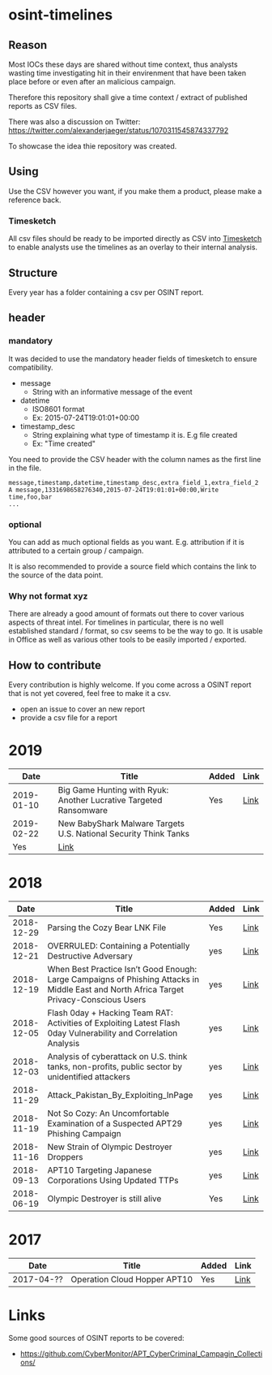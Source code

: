 # osint-timelines

## Reason

Most IOCs these days are shared without time context, thus analysts wasting time
investigating hit in their envirenment that have been taken place before or even after
an malicious campaign.

Therefore this repository shall give a time context / extract of published reports as CSV files.

There was also a discussion on Twitter: https://twitter.com/alexanderjaeger/status/1070311545874337792

To showcase the idea thie repository was created.

## Using

Use the CSV however you want, if you make them a product, please make a reference back.

### Timesketch

All csv files should be ready to be imported directly as CSV into [Timesketch](https://timesketch.org) to enable analysts
use the timelines as an overlay to their internal analysis.

## Structure

Every year has a folder containing a csv per OSINT report.

## header

### mandatory

It was decided to use the mandatory header fields of timesketch to ensure compatibility.

* message
   * String with an informative message of the event
* datetime
   * ISO8601 format
   * Ex: 2015-07-24T19:01:01+00:00
* timestamp_desc
   * String explaining what type of timestamp it is. E.g file created
   * Ex: "Time created"

You need to provide the CSV header with the column names as the first line in the file.

    message,timestamp,datetime,timestamp_desc,extra_field_1,extra_field_2
    A message,1331698658276340,2015-07-24T19:01:01+00:00,Write time,foo,bar
    ...

### optional

You can add as much optional fields as you want. E.g. attribution if it is attributed to a certain group / campaign.

It is also recommended to provide a source field which contains the link to the source of the data point.

### Why not format xyz

There are already a good amount of formats out there to cover various aspects of threat intel.
For timelines in particular, there is no well established standard / format, so csv seems to be the way to go.
It is usable in Office as well as various other tools to be easily imported / exported.

## How to contribute

Every contribution is highly welcome. If you come across a OSINT report that is not yet covered, feel free to make it a csv.

* open an issue to cover an new report
* provide a csv file for a report

# 2019
| Date   | Title           | Added  | Link  |
| ------------- |-------------| -----|---|
| 2019-01-10|Big Game Hunting with Ryuk: Another Lucrative Targeted Ransomware|Yes|[Link](https://www.crowdstrike.com/blog/big-game-hunting-with-ryuk-another-lucrative-targeted-ransomware/)
| 2019-02-22|New BabyShark Malware Targets U.S. National Security Think Tanks
|Yes|[Link](hhttps://unit42.paloaltonetworks.com/new-babyshark-malware-targets-u-s-national-security-think-tanks/)


# 2018

| Date   | Title           | Added  | Link  |
| ------------- |-------------| -----|---|
| 2018-12-29|Parsing the Cozy Bear LNK File|Yes|[Link](http://windowsir.blogspot.com/2018/12/parsing-cozy-bear-lnk-file.html)
| 2018-12-21| OVERRULED: Containing a Potentially Destructive Adversary | yes |[Link](https://www.fireeye.com/blog/threat-research/2018/12/overruled-containing-a-potentially-destructive-adversary.html)
| 2018-12-19| When Best Practice Isn’t Good Enough: Large Campaigns of Phishing Attacks in Middle East and North Africa Target Privacy-Conscious Users | yes |[Link](https://www.amnesty.org/en/latest/research/2018/12/when-best-practice-is-not-good-enough/)
| 2018-12-05| Flash 0day + Hacking Team RAT: Activities of Exploiting Latest Flash 0day Vulnerability and Correlation Analysis | yes |[Link](https://ti.360.net/blog/articles/flash-0day-hacking-team-rat-activities-of-exploiting-latest-flash-0day-vulnerability-and-correlation-analysis-en/)
| 2018-12-03| Analysis of cyberattack on U.S. think tanks, non-profits, public sector by unidentified attackers |yes | [Link](https://cloudblogs.microsoft.com/microsoftsecure/2018/12/03/analysis-of-cyberattack-on-u-s-think-tanks-non-profits-public-sector-by-unidentified-attackers/)
| 2018-11-29| Attack_Pakistan_By_Exploiting_InPage |yes |[Link](https://ti.360.net/blog/articles/analysis-of-targeted-attack-against-pakistan-by-exploiting-inpage-vulnerability-and-related-apt-groups-english/) |
| 2018-11-19| Not So Cozy: An Uncomfortable Examination of a Suspected APT29 Phishing Campaign |yes|[Link](https://www.fireeye.com/blog/threat-research/2018/11/not-so-cozy-an-uncomfortable-examination-of-a-suspected-apt29-phishing-campaign.html)
| 2018-11-16| New Strain of Olympic Destroyer Droppers |yes|[Link](https://research.checkpoint.com/new-strain-of-olympic-destroyer-droppers/)
| 2018-09-13| APT10 Targeting Japanese Corporations Using Updated TTPs |yes|[Link](https://www.fireeye.com/blog/threat-research/2018/09/apt10-targeting-japanese-corporations-using-updated-ttps.html)
| 2018-06-19| Olympic Destroyer is still alive|Yes|[Link](https://securelist.com/olympic-destroyer-is-still-alive/86169/)

# 2017

| Date   | Title           | Added  | Link  |
| ------------- |-------------| -----|---|
| 2017-04-??| Operation Cloud Hopper APT10 | Yes |[Link](https://www.pwc.co.uk/issues/cyber-security-data-privacy/insights/operation-cloud-hopper.html)



# Links

Some good sources of OSINT reports to be covered:

* https://github.com/CyberMonitor/APT_CyberCriminal_Campagin_Collections/


